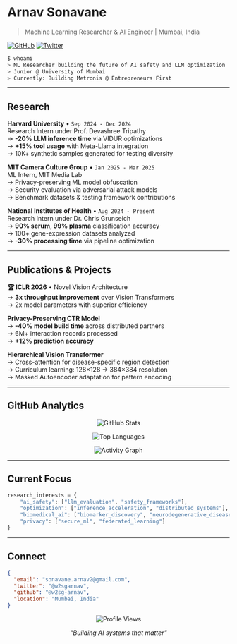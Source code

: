 # Arnav Sonavane

> Machine Learning Researcher & AI Engineer | Mumbai, India

[![GitHub](https://img.shields.io/github/followers/w2sg-arnav?style=social)](https://github.com/w2sg-arnav) [![Twitter](https://img.shields.io/twitter/follow/w2sgarnav?style=social)](https://x.com/w2sgarnav)

```bash
$ whoami
> ML Researcher building the future of AI safety and LLM optimization
> Junior @ University of Mumbai
> Currently: Building Metronis @ Entrepreneurs First
```

---

## Research

**Harvard University** • `Sep 2024 - Dec 2024`  
Research Intern under Prof. Devashree Tripathy  
→ **-20% LLM inference time** via VIDUR optimizations  
→ **+15% tool usage** with Meta-Llama integration  
→ 10K+ synthetic samples generated for testing diversity  

**MIT Camera Culture Group** • `Jan 2025 - Mar 2025`  
ML Intern, MIT Media Lab  
→ Privacy-preserving ML model obfuscation  
→ Security evaluation via adversarial attack models  
→ Benchmark datasets & testing framework contributions  

**National Institutes of Health** • `Aug 2024 - Present`  
Research Intern under Dr. Chris Grunseich  
→ **90% serum, 99% plasma** classification accuracy  
→ 100+ gene-expression datasets analyzed  
→ **-30% processing time** via pipeline optimization  

---

## Publications & Projects

**🏆 ICLR 2026** • Novel Vision Architecture  
→ **3x throughput improvement** over Vision Transformers  
→ 2x model parameters with superior efficiency  

**Privacy-Preserving CTR Model**  
→ **-40% model build time** across distributed partners  
→ 6M+ interaction records processed  
→ **+12% prediction accuracy**  

**Hierarchical Vision Transformer**  
→ Cross-attention for disease-specific region detection  
→ Curriculum learning: 128×128 → 384×384 resolution  
→ Masked Autoencoder adaptation for pattern encoding  

---

## GitHub Analytics

<div align="center">

![GitHub Stats](https://github-readme-stats.vercel.app/api?username=w2sg-arnav&show_icons=true&theme=dark&hide_border=true&bg_color=0d1117&title_color=58a6ff&text_color=c9d1d9&icon_color=58a6ff)

![Top Languages](https://github-readme-stats.vercel.app/api/top-langs/?username=w2sg-arnav&layout=compact&theme=dark&hide_border=true&bg_color=0d1117&title_color=58a6ff&text_color=c9d1d9)

![Activity Graph](https://github-readme-activity-graph.vercel.app/graph?username=w2sg-arnav&theme=github-compact&hide_border=true&bg_color=0d1117&color=58a6ff&line=30363d&point=c9d1d9)


</div>

---

## Current Focus

```python
research_interests = {
    "ai_safety": ["llm_evaluation", "safety_frameworks"],
    "optimization": ["inference_acceleration", "distributed_systems"],
    "biomedical_ai": ["biomarker_discovery", "neurodegenerative_diseases"],
    "privacy": ["secure_ml", "federated_learning"]
}
```

---

## Connect

```json
{
  "email": "sonavane.arnav2@gmail.com",
  "twitter": "@w2sgarnav",
  "github": "@w2sg-arnav",
  "location": "Mumbai, India"
}
```

<div align="center">

![Profile Views](https://komarev.com/ghpvc/?username=w2sg-arnav&style=flat-square&color=58a6ff)

*"Building AI systems that matter"*

</div>
